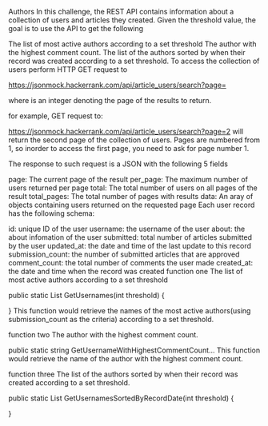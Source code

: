 Authors
In this challenge, the REST API contains information about a collection of users and articles they created. Given the threshold value, the goal is to use the API to get the following

The list of most active authors according to a set threshold
The author with the highest comment count.
The list of the authors sorted by when their record was created according to a set threshold.
To access the collection of users perform HTTP GET request to

https://jsonmock.hackerrank.com/api/article_users/search?page=<pageNumber>

where is an integer denoting the page of the results to return.

for example, GET request to:

https://jsonmock.hackerrank.com/api/article_users/search?page=2
will return the second page of the collection of users. Pages are numbered from 1, so inorder to access the first page, you need to ask for page number 1.

The response to such request is a JSON with the following 5 fields

page: The current page of the result
per_page: The maximum number of users returned per page
total: The total number of users on all pages of the result
total_pages: The total number of pages with results
data: An aray of objects containing users returned on the requested page
Each user record has the following schema:

id: unique ID of the user
username: the username of the user
about: the about infomation of the user
submitted: total number of articles submitted by the user
updated_at: the date and time of the last update to this record
submission_count: the number of submitted articles that are approved
comment_count: the total number of comments the user made
created_at: the date and time when the record was created
function one
The list of most active authors according to a set threshold

public static List<string> GetUsernames(int threshold) {
   
}
This function would retrieve the names of the most active authors(using submission_count as the criteria) according to a set threshold.

function two
The author with the highest comment count.

public static string GetUsernameWithHighestCommentCount...
This function would retrieve the name of the author with the highest comment count.

function three
The list of the authors sorted by when their record was created according to a set threshold.

public static List<string> GetUsernamesSortedByRecordDate(int threshold) {
   
}

